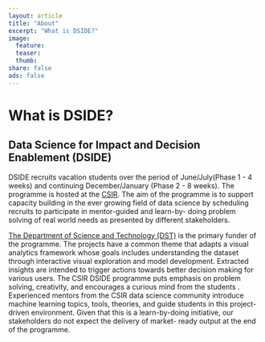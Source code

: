 ```yaml
---
layout: article
title: "About"
excerpt: "What is DSIDE?"
image:
  feature:
  teaser:
  thumb:
share: false
ads: false
---
```

# What is DSIDE?

## Data Science for Impact and Decision Enablement (DSIDE)

DSIDE recruits vacation students over the period of June/July(Phase 1 - 4 weeks) and continuing December/January (Phase 2 - 8 weeks).
The programme is hosted at the [CSIR](http://www.csir.co.za). The aim of the programme is to support capacity building in the ever growing field of data science by scheduling recruits to participate in mentor-guided and learn-by- doing problem solving of real world needs as presented by different stakeholders.

[The Department of Science and Technology (DST)](http://www.dst.gov.za) is the primary funder of the programme.
The projects have a common theme that adapts a visual analytics framework whose goals  includes understanding the dataset through interactive visual exploration and model  development. Extracted insights are intended to trigger actions towards better decision  making for various users.
The CSIR DSIDE programme puts emphasis on problem solving, creativity, and encourages a curious mind from the  students . Experienced mentors from the CSIR data science community introduce machine  learning topics, tools, theories, and guide students in this project-driven environment. Given  that this is a learn-by-doing initiative, our stakeholders do not expect the delivery of market- ready output at the end of the programme.
